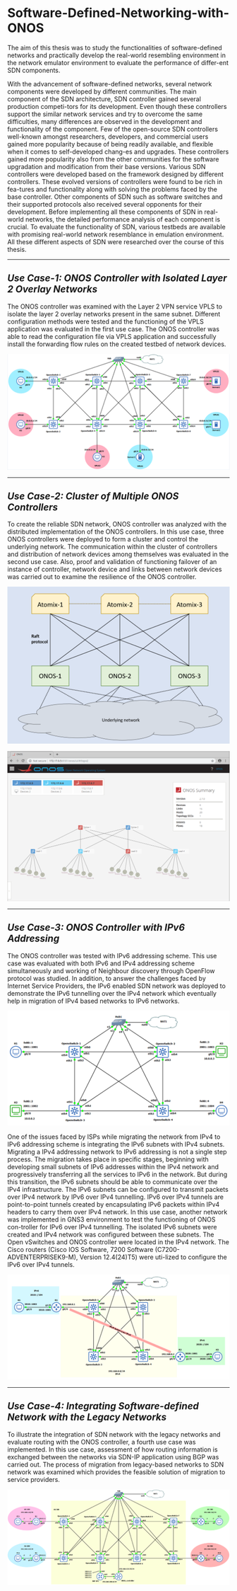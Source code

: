 # Software-Defined-Networking-with-ONOS

The aim of this thesis was to study the functionalities of software-defined networks and practically develop the real-world resembling environment in the network emulator environment to evaluate the performance of differ-ent SDN components.

With the advancement of software-defined networks, several network components were developed by different communities. The main component of the SDN architecture, SDN controller gained several production competi-tors for its development. Even though these controllers support the similar network services and try to overcome the same difficulties, many differences are observed in the development and functionality of the component. Few of the open-source SDN controllers well-known amongst researchers, developers, and commercial users gained more popularity because of being readily available, and flexible when it comes to self-developed chang-es and upgrades. These controllers gained more popularity also from the other communities for the software upgradation and modification from their base versions. Various SDN controllers were developed based on the framework designed by different controllers. These evolved versions of controllers were found to be rich in fea-tures and functionality along with solving the problems faced by the base controller. Other components of SDN such as software switches and their supported protocols also received several opponents for their development. Before implementing all these components of SDN in real-world networks, the detailed performance analysis of each component is crucial. To evaluate the functionality of SDN, various testbeds are available with promising real-world network resemblance in emulation environment. All these different aspects of SDN were researched over the course of this thesis.

********************************
## *Use Case-1: ONOS Controller with Isolated Layer 2 Overlay Networks*

The ONOS controller was examined with the Layer 2 VPN service VPLS to isolate the layer 2 overlay networks present in the same subnet. Different configuration methods were tested and the functioning of the VPLS application was evaluated in the first use case. The ONOS controller was able to read the configuration file via VPLS application and successfully install the forwarding flow rules on the created testbed of network devices.


![](VPLS.png)

********************************
## *Use Case-2: Cluster of Multiple ONOS Controllers*

To create the reliable SDN network, ONOS controller was analyzed with the distributed implementation of the ONOS controllers. In this use case, three ONOS controllers were deployed to form a cluster and control the underlying network. The communication within the cluster of controllers and distribution of network devices among themselves was evaluated in the second use case. Also, proof and validation of functioning failover of an instance of controller, network device and links between network devices was carried out to examine the resilience of the ONOS controller.


![](Cluster-1.png)

![](Cluster-2.png)

********************************
## *Use Case-3: ONOS Controller with IPv6 Addressing*
The ONOS controller was tested with IPv6 addressing scheme. This use case was evaluated with both IPv6 and IPv4 addressing scheme simultaneously and working of Neighbour discovery through OpenFlow protocol was studied. In addition, to answer the challenges faced by Internet Service Providers, the IPv6 enabled SDN network was deployed to demonstrate the IPv6 tunnelling over the IPv4 network which eventually help in migration of IPv4 based networks to IPv6 networks.


![](IPv6-1.png)

One of the issues faced by ISPs while migrating the network from IPv4 to IPv6 addressing scheme is integrating the IPv6 subnets with IPv4 subnets. Migrating a IPv4 addressing network to IPv6 addressing is not a single step process. The migration takes place in specific stages, beginning with developing small subnets of IPv6 addresses within the IPv4 network and progressively transferring all the services to IPv6 in the network. But during this transition, the IPv6 subnets should be able to communicate over the IPv4 infrastructure. The IPv6 subnets can be configured to transmit packets over IPv4 network by IPv6 over IPv4 tunnelling. IPv6 over IPv4 tunnels are point-to-point tunnels created by encapsulating IPv6 packets within IPv4 headers to carry them over IPv4 network.
In this use case, another network was implemented in GNS3 environment to test the functioning of ONOS con-troller for IPv6 over IPv4 tunnelling. The isolated IPv6 subnets were created and IPv4 network was configured between these subnets. The Open vSwitches and ONOS controller were located in the IPv4 network. The Cisco routers (Cisco IOS Software, 7200 Software (C7200-ADVENTERPRISEK9-M), Version 12.4(24)T5) were uti-lized to configure the IPv6 over IPv4 tunnels. 


![](IPv6-2.png)

********************************
## *Use Case-4: Integrating Software-defined Network with the Legacy Networks*

To illustrate the integration of SDN network with the legacy networks and evaluate routing with the ONOS controller, a fourth use case was implemented. In this use case, assessment of how routing information is exchanged between the networks via SDN-IP application using BGP was carried out. The process of migration from legacy-based networks to SDN network was examined which provides the feasible solution of migration to service providers.


![](SDN-IP.png)
